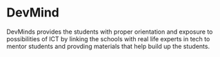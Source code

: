 # DevMind
DevMinds provides the students with proper orientation and exposure to possibilities of ICT by linking the schools with real life experts in tech to mentor students and provding materials that help build up the students.
